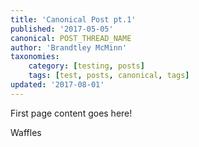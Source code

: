 ```yaml
---
title: 'Canonical Post pt.1'
published: '2017-05-05'
canonical: POST_THREAD_NAME
author: 'Brandtley McMinn'
taxonomies:
    category: [testing, posts]
    tags: [test, posts, canonical, tags]
updated: '2017-08-01'
---
```

First page content goes here!

Waffles